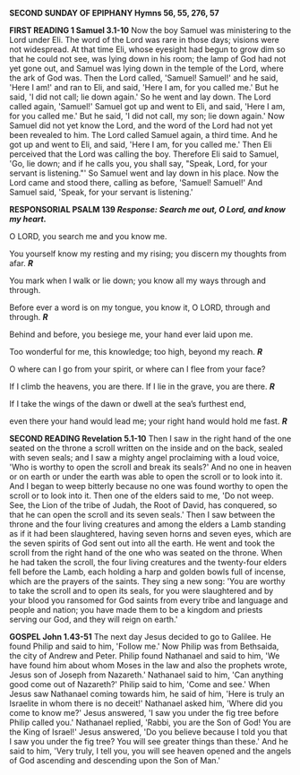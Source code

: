 **SECOND SUNDAY OF EPIPHANY Hymns 56, 55, 276, 57**

**FIRST READING 1 Samuel 3.1-10** Now the boy Samuel was ministering to
the Lord under Eli. The word of the Lord was rare in those days; visions
were not widespread. At that time Eli, whose eyesight had begun to grow
dim so that he could not see, was lying down in his room; the lamp of
God had not yet gone out, and Samuel was lying down in the temple of the
Lord, where the ark of God was. Then the Lord called, 'Samuel! Samuel!'
and he said, 'Here I am!' and ran to Eli, and said, 'Here I am, for you
called me.' But he said, 'I did not call; lie down again.' So he went
and lay down. The Lord called again, 'Samuel!' Samuel got up and went to
Eli, and said, 'Here I am, for you called me.' But he said, 'I did not
call, my son; lie down again.' Now Samuel did not yet know the Lord, and
the word of the Lord had not yet been revealed to him. The Lord called
Samuel again, a third time. And he got up and went to Eli, and said,
'Here I am, for you called me.' Then Eli perceived that the Lord was
calling the boy. Therefore Eli said to Samuel, 'Go, lie down; and if he
calls you, you shall say, "Speak, Lord, for your servant is listening."'
So Samuel went and lay down in his place. Now the Lord came and stood
there, calling as before, 'Samuel! Samuel!' And Samuel said, 'Speak, for
your servant is listening.'

**RESPONSORIAL PSALM 139 *Response: Search me out, O Lord, and know my
heart.***

O LORD, you search me and you know me.

You yourself know my resting and my rising; you discern my thoughts from
afar. ***R***

You mark when I walk or lie down; you know all my ways through and
through.

Before ever a word is on my tongue, you know it, O LORD, through and
through. ***R***

Behind and before, you besiege me, your hand ever laid upon me.

Too wonderful for me, this knowledge; too high, beyond my reach. ***R***

O where can I go from your spirit, or where can I flee from your face?

If I climb the heavens, you are there. If I lie in the grave, you are
there. ***R***

If I take the wings of the dawn or dwell at the seaʼs furthest end,

even there your hand would lead me; your right hand would hold me fast.
***R***

**SECOND READING Revelation 5.1-10** Then I saw in the right hand of the
one seated on the throne a scroll written on the inside and on the back,
sealed with seven seals; and I saw a mighty angel proclaiming with a
loud voice, 'Who is worthy to open the scroll and break its seals?' And
no one in heaven or on earth or under the earth was able to open the
scroll or to look into it. And I began to weep bitterly because no one
was found worthy to open the scroll or to look into it. Then one of the
elders said to me, 'Do not weep. See, the Lion of the tribe of Judah,
the Root of David, has conquered, so that he can open the scroll and its
seven seals.' Then I saw between the throne and the four living
creatures and among the elders a Lamb standing as if it had been
slaughtered, having seven horns and seven eyes, which are the seven
spirits of God sent out into all the earth. He went and took the scroll
from the right hand of the one who was seated on the throne. When he had
taken the scroll, the four living creatures and the twenty-four elders
fell before the Lamb, each holding a harp and golden bowls full of
incense, which are the prayers of the saints. They sing a new song: 'You
are worthy to take the scroll and to open its seals, for you were
slaughtered and by your blood you ransomed for God saints from every
tribe and language and people and nation; you have made them to be a
kingdom and priests serving our God, and they will reign on earth.'

**GOSPEL John 1.43-51** The next day Jesus decided to go to Galilee. He
found Philip and said to him, 'Follow me.' Now Philip was from
Bethsaida, the city of Andrew and Peter. Philip found Nathanael and said
to him, 'We have found him about whom Moses in the law and also the
prophets wrote, Jesus son of Joseph from Nazareth.' Nathanael said to
him, 'Can anything good come out of Nazareth?' Philip said to him, 'Come
and see.' When Jesus saw Nathanael coming towards him, he said of him,
'Here is truly an Israelite in whom there is no deceit!' Nathanael asked
him, 'Where did you come to know me?' Jesus answered, 'I saw you under
the fig tree before Philip called you.' Nathanael replied, 'Rabbi, you
are the Son of God! You are the King of Israel!' Jesus answered, 'Do you
believe because I told you that I saw you under the fig tree? You will
see greater things than these.' And he said to him, 'Very truly, I tell
you, you will see heaven opened and the angels of God ascending and
descending upon the Son of Man.'

